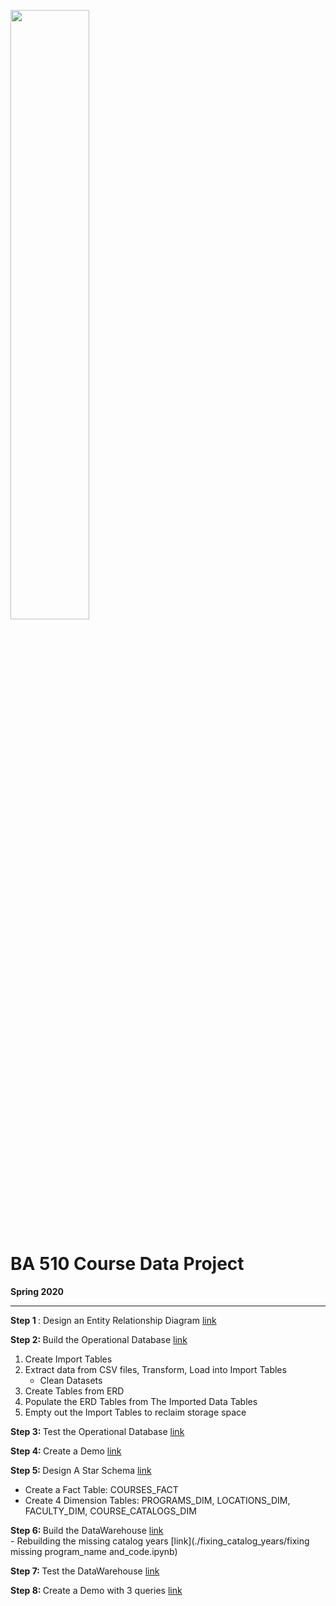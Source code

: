 <img src="https://i.imgur.com/SsfgzAq.png" width=50%/> <br>

# BA 510 Course Data Project
__Spring 2020__

___

<b> Step 1 </b> : Design an Entity Relationship Diagram [link](./docs/CourseDataERD.pdf) <br>

<b> Step 2: </b> Build the Operational Database [link](CourseDataETL.ipynb) <br>
1. Create Import Tables
2. Extract data from CSV files, Transform, Load into Import Tables
    - Clean Datasets
3. Create Tables from ERD
4. Populate the ERD Tables from The Imported Data Tables
5. Empty out the Import Tables to reclaim storage space
    
<b> Step 3: </b> Test the Operational Database [link](CourseDataTest.ipynb) <br>

<b> Step 4: </b> Create a Demo [link](http://mayosql.me) <br>

<b> Step 5: </b> Design A Star Schema [link](./docs/fact-table-management.pdf) <br>
- Create a Fact Table: COURSES_FACT
- Create 4 Dimension Tables: PROGRAMS_DIM, LOCATIONS_DIM, FACULTY_DIM, COURSE_CATALOGS_DIM
    
<b> Step 6: </b> Build the DataWarehouse [link](CourseDataWarehouseTest.ipynb) <br>
    - Rebuilding the missing catalog years [link](./fixing_catalog_years/fixing missing program_name and_code.ipynb)
    
<b> Step 7: </b> Test the DataWarehouse [link](CourseDataWarehouseTest.ipynb) <br>

<b> Step 8: </b> Create a Demo with 3 queries [link](CourseDataWarehouseDemo.ipynb)
